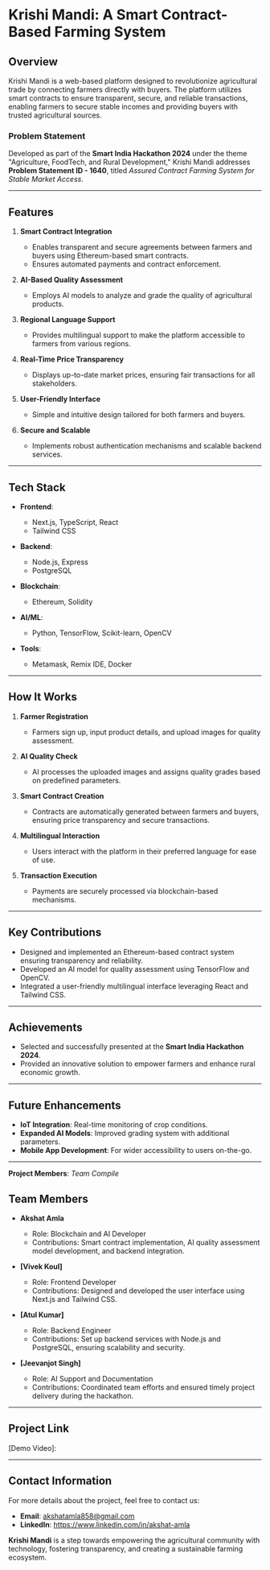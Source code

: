 # Krishi Mandi: A Smart Contract-Based Farming System  

## **Overview**  
Krishi Mandi is a web-based platform designed to revolutionize agricultural trade by connecting farmers directly with buyers. The platform utilizes smart contracts to ensure transparent, secure, and reliable transactions, enabling farmers to secure stable incomes and providing buyers with trusted agricultural sources.

### **Problem Statement**  
Developed as part of the **Smart India Hackathon 2024** under the theme "Agriculture, FoodTech, and Rural Development," Krishi Mandi addresses **Problem Statement ID - 1640**, titled *Assured Contract Farming System for Stable Market Access*.

---

## **Features**  
1. **Smart Contract Integration**  
   - Enables transparent and secure agreements between farmers and buyers using Ethereum-based smart contracts.  
   - Ensures automated payments and contract enforcement.  

2. **AI-Based Quality Assessment**  
   - Employs AI models to analyze and grade the quality of agricultural products.  

3. **Regional Language Support**  
   - Provides multilingual support to make the platform accessible to farmers from various regions.  

4. **Real-Time Price Transparency**  
   - Displays up-to-date market prices, ensuring fair transactions for all stakeholders.  

5. **User-Friendly Interface**  
   - Simple and intuitive design tailored for both farmers and buyers.  

6. **Secure and Scalable**  
   - Implements robust authentication mechanisms and scalable backend services.  

---

## **Tech Stack**  
- **Frontend**:  
  - Next.js, TypeScript, React  
  - Tailwind CSS  

- **Backend**:  
  - Node.js, Express  
  - PostgreSQL  

- **Blockchain**:  
  - Ethereum, Solidity  

- **AI/ML**:  
  - Python, TensorFlow, Scikit-learn, OpenCV  

- **Tools**:  
  - Metamask, Remix IDE, Docker  

---

## **How It Works**  
1. **Farmer Registration**  
   - Farmers sign up, input product details, and upload images for quality assessment.  

2. **AI Quality Check**  
   - AI processes the uploaded images and assigns quality grades based on predefined parameters.  

3. **Smart Contract Creation**  
   - Contracts are automatically generated between farmers and buyers, ensuring price transparency and secure transactions.  

4. **Multilingual Interaction**  
   - Users interact with the platform in their preferred language for ease of use.  

5. **Transaction Execution**  
   - Payments are securely processed via blockchain-based mechanisms.  

---

## **Key Contributions**  
- Designed and implemented an Ethereum-based contract system ensuring transparency and reliability.  
- Developed an AI model for quality assessment using TensorFlow and OpenCV.  
- Integrated a user-friendly multilingual interface leveraging React and Tailwind CSS.  

---

## **Achievements**  
- Selected and successfully presented at the **Smart India Hackathon 2024**.  
- Provided an innovative solution to empower farmers and enhance rural economic growth.

---

## **Future Enhancements**  
- **IoT Integration**: Real-time monitoring of crop conditions.  
- **Expanded AI Models**: Improved grading system with additional parameters.  
- **Mobile App Development**: For wider accessibility to users on-the-go.

---

**Project Members**: *Team Compile*  
## **Team Members**  
- **Akshat Amla**  
  - Role: Blockchain and AI Developer  
  - Contributions: Smart contract implementation, AI quality assessment model development, and backend integration.

- **[Vivek Koul]**  
  - Role: Frontend Developer  
  - Contributions: Designed and developed the user interface using Next.js and Tailwind CSS.  

- **[Atul Kumar]**  
  - Role: Backend Engineer  
  - Contributions: Set up backend services with Node.js and PostgreSQL, ensuring scalability and security.  

- **[Jeevanjot Singh]**  
  - Role: AI Support and Documentation
  - Contributions: Coordinated team efforts and ensured timely project delivery during the hackathon.  

---

## **Project Link**  
[GitHub Repository]: https://github.com/Akshat-Amla/Krishi-Mandi-A-Smart-Contract-Based-Farming-System- 
[Demo Video]:   

---

## **Contact Information**  
For more details about the project, feel free to contact us:  
- **Email**: akshatamla858@gmail.com  
- **LinkedIn**: https://www.linkedin.com/in/akshat-amla

**Krishi Mandi** is a step towards empowering the agricultural community with technology, fostering transparency, and creating a sustainable farming ecosystem.
